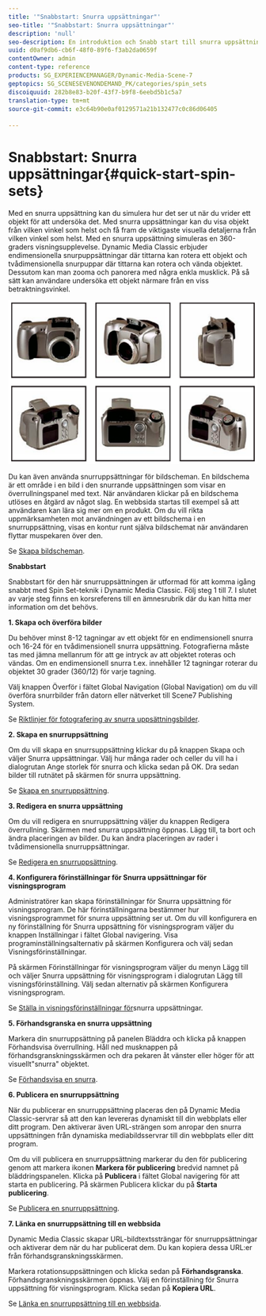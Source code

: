 ```yaml
---
title: '"Snabbstart: Snurra uppsättningar"'
seo-title: '"Snabbstart: Snurra uppsättningar"'
description: 'null'
seo-description: En introduktion och Snabb start till snurra uppsättning som hjälper dig att komma igång snabbt.
uuid: d0af9db6-cb6f-48f0-89f6-f3ab2da0659f
contentOwner: admin
content-type: reference
products: SG_EXPERIENCEMANAGER/Dynamic-Media-Scene-7
geptopics: SG_SCENESEVENONDEMAND_PK/categories/spin_sets
discoiquuid: 282b8e83-b20f-43f7-b9f8-6eebd5b1c5a7
translation-type: tm+mt
source-git-commit: e3c64b90e0af0129571a21b132477c0c86d06405

---
```



# Snabbstart: Snurra uppsättningar{#quick-start-spin-sets}

Med en snurra uppsättning kan du simulera hur det ser ut när du vrider ett objekt för att undersöka det. Med snurra uppsättningar kan du visa objekt från vilken vinkel som helst och få fram de viktigaste visuella detaljerna från vilken vinkel som helst. Med en snurra uppsättning simuleras en 360-graders visningsupplevelse. Dynamic Media Classic erbjuder endimensionella snurpuppsättningar där tittarna kan rotera ett objekt och tvådimensionella snurpuppar där tittarna kan rotera och vända objektet. Dessutom kan man zooma och panorera med några enkla musklick. På så sätt kan användare undersöka ett objekt närmare från en viss betraktningsvinkel.

![Bilder för en snurra uppsättning.](/help/assets/spin_set.png)

Du kan även använda snurruppsättningar för bildscheman. En bildschema är ett område i en bild i den snurrande uppsättningen som visar en överrullningspanel med text. När användaren klickar på en bildschema utlöses en åtgärd av något slag. En webbsida startas till exempel så att användaren kan lära sig mer om en produkt. Om du vill rikta uppmärksamheten mot användningen av ett bildschema i en snurruppsättning, visas en kontur runt själva bildschemat när användaren flyttar muspekaren över den.

Se [Skapa bildscheman](creating-image-maps.md).

**Snabbstart**

Snabbstart för den här snurruppsättningen är utformad för att komma igång snabbt med Spin Set-teknik i Dynamic Media Classic. Följ steg 1 till 7. I slutet av varje steg finns en korsreferens till en ämnesrubrik där du kan hitta mer information om det behövs.

**1. Skapa och överföra bilder**

Du behöver minst 8-12 tagningar av ett objekt för en endimensionell snurra och 16-24 för en tvådimensionell snurra uppsättning. Fotografierna måste tas med jämna mellanrum för att ge intryck av att objektet roteras och vändas. Om en endimensionell snurra t.ex. innehåller 12 tagningar roterar du objektet 30 grader (360/12) för varje tagning.

Välj knappen Överför i fältet Global Navigation (Global Navigation) om du vill överföra snurrbilder från datorn eller nätverket till Scene7 Publishing System.

Se [Riktlinjer för fotografering av snurra uppsättningsbilder](creating-spin-set.md#guidelines-for-shooting-spin-set-images).

**2. Skapa en snurruppsättning**

Om du vill skapa en snurrsuppsättning klickar du på knappen Skapa och väljer Snurra uppsättningar. Välj hur många rader och celler du vill ha i dialogrutan Ange storlek för snurra och klicka sedan på OK. Dra sedan bilder till rutnätet på skärmen för snurra uppsättning.

Se [Skapa en snurruppsättning](creating-spin-set.md#creating-a-spin-set).

<!-- 

Comment Type: remark
Last Modified By: unknown unknown 
Last Modified Date: 

<p>See <a href="#UnresolvedLink-sc7_spinsets_sp.xml#WS98ca2e6790647c06-245331fc135ab744793-8000">Including Image Maps in Spin Sets</a> to add clickable, hotspot regions, known as Image Maps, to images in a Spin Set. </p>

 -->

<!-- 

Comment Type: remark
Last Modified By: unknown unknown 
Last Modified Date: 

<p>See also <a href="#UnresolvedLink-sc7_spinsets_sp.xml#WS98ca2e6790647c06229f600f135ab7cc461-8000">Managing InfoPanel content</a>.</p>

 -->

**3. Redigera en snurra uppsättning**

Om du vill redigera en snurruppsättning väljer du knappen Redigera överrullning. Skärmen med snurra uppsättning öppnas. Lägg till, ta bort och ändra placeringen av bilder. Du kan ändra placeringen av rader i tvådimensionella snurruppsättningar.

Se [Redigera en snurruppsättning](creating-spin-set.md#editing-a-spin-set).

**4. Konfigurera förinställningar för Snurra uppsättningar för visningsprogram**

Administratörer kan skapa förinställningar för Snurra uppsättning för visningsprogram. De här förinställningarna bestämmer hur visningsprogrammet för snurra uppsättning ser ut. Om du vill konfigurera en ny förinställning för Snurra uppsättning för visningsprogram väljer du knappen Inställningar i fältet Global navigering. Visa programinställningsalternativ på skärmen Konfigurera och välj sedan Visningsförinställningar.

På skärmen Förinställningar för visningsprogram väljer du menyn Lägg till och väljer Snurra uppsättning för visningsprogram i dialogrutan Lägg till visningsförinställning. Välj sedan alternativ på skärmen Konfigurera visningsprogram.

Se [Ställa in visningsförinställningar för](setting-spin-set-viewer-presets.md#setting-up-spin-set-viewer-presets)snurra uppsättningar.

**5. Förhandsgranska en snurra uppsättning**

Markera din snurruppsättning på panelen Bläddra och klicka på knappen Förhandsvisa överrullning. Håll ned musknappen på förhandsgranskningsskärmen och dra pekaren åt vänster eller höger för att visuellt&quot;snurra&quot; objektet.

Se [Förhandsvisa en snurra](previewing-spin-set.md#previewing-a-spin-set).

**6. Publicera en snurruppsättning**

När du publicerar en snurruppsättning placeras den på Dynamic Media Classic-servrar så att den kan levereras dynamiskt till din webbplats eller ditt program. Den aktiverar även URL-strängen som anropar den snurra uppsättningen från dynamiska mediabildsservrar till din webbplats eller ditt program.

Om du vill publicera en snurruppsättning markerar du den för publicering genom att markera ikonen **Markera för publicering** bredvid namnet på bläddringspanelen. Klicka på **Publicera** i fältet Global navigering för att starta en publicering. På skärmen Publicera klickar du på **Starta publicering**.

Se [Publicera en snurruppsättning](publishing-spin-set.md#publishing-a-spin-set).

**7. Länka en snurruppsättning till en webbsida**

Dynamic Media Classic skapar URL-bildtextssträngar för snurruppsättningar och aktiverar dem när du har publicerat dem. Du kan kopiera dessa URL:er från förhandsgranskningsskärmen.

Markera rotationsuppsättningen och klicka sedan på **Förhandsgranska**. Förhandsgranskningsskärmen öppnas. Välj en förinställning för Snurra uppsättning för visningsprogram. Klicka sedan på **Kopiera URL**.

Se [Länka en snurruppsättning till en webbsida](linking-spin-set-web-page.md#linking-a-spin-set-to-a-web-page).
